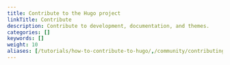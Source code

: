 ```yaml
---
title: Contribute to the Hugo project
linkTitle: Contribute
description: Contribute to development, documentation, and themes.
categories: []
keywords: []
weight: 10
aliases: [/tutorials/how-to-contribute-to-hugo/,/community/contributing/]
---
```

